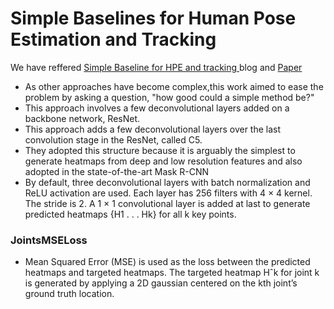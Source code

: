 # Simple Baselines for Human Pose Estimation and Tracking

We have reffered [Simple Baseline for HPE and tracking ](https://github.com/Microsoft/human-pose-estimation.pytorch) blog and [Paper](https://arxiv.org/pdf/1804.06208.pdf) 

- As other approaches have become complex,this work aimed to ease the problem by asking a question, "how good could a simple method be?" 
- This approach involves a few deconvolutional layers added on a backbone network, ResNet. 
- This approach adds a few deconvolutional layers over the last convolution stage in the ResNet, called C5.
- They adopted this structure because it is arguably the simplest to generate heatmaps from deep and low resolution features and also adopted in the state-of-the-art Mask R-CNN
- By default, three deconvolutional layers with batch normalization and ReLU activation are used. Each layer has 256 filters with 4 × 4 kernel. The stride is 2.    A 1 × 1 convolutional layer is added at last to generate predicted heatmaps {H1 . . . Hk} for all k key points.

### JointsMSELoss
- Mean Squared Error (MSE) is used as the loss between the predicted heatmaps and targeted heatmaps. The targeted heatmap Hˆk for joint k is generated by applying a 2D gaussian centered on the kth joint’s ground truth location.
